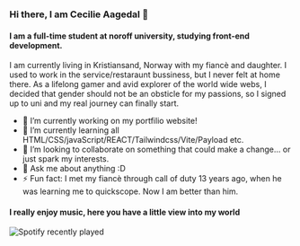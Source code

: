 ### Hi there, I am Cecilie Aagedal 👋

#### I am a full-time student at noroff university, studying front-end development.

I am currently living in Kristiansand, Norway with my fiancè and daughter. I used to work in the service/restaraunt bussiness, but I never felt at home there. As a lifelong gamer and avid explorer of the world wide webs, I decided that gender should not be an obsticle for my passions, so I signed up to uni and my real journey can finally start.  

- 🔭 I’m currently working on my portfilio website!
- 🌱 I’m currently learning all HTML/CSS/javaScript/REACT/Tailwindcss/Vite/Payload etc. 
- 👯 I’m looking to collaborate on something that could make a change... or just spark my interests.
- 💬 Ask me about anything :D
- ⚡ Fun fact: I met my fiancè through call of duty 13 years ago, when he was learning me to quickscope. Now I am better than him.

#### I really enjoy music, here you have a little view into my world

<!--🎵SPOTIFY LATEST / 🌐WEBSITE: https://spotify-recently-played-readme.vercel.app/ -->
![Spotify recently played](https://spotify-recently-played-readme.vercel.app/api?user=caagedal)

